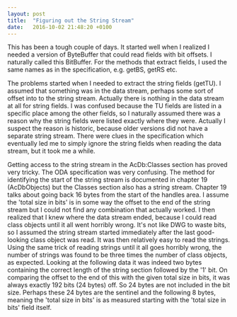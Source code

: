 ```yaml
---
layout: post
title:  "Figuring out the String Stream"
date:   2016-10-02 21:48:20 +0100
---
```

This has been a tough couple of days.  It started well when I realized I needed a version of ByteBuffer that could read fields with bit offsets.  I naturally called this BitBuffer.  For the methods that extract fields, I used the same names as in the specification, e.g. getBS, getRS etc.  

The problems started when I needed to extract the string fields (getTU).  I assumed that something was in the data stream, perhaps some sort of offset into to the string stream.  Actually there is nothing in the data stream at all for string fields.  I was confused because the TU fields are listed in a specific place among the other fields, so I naturally assumed there was a reason why the string fields were listed exactly where they were.  Actually I suspect the reason is historic, because older versions did not have a separate string stream.  There were clues in the specification which eventually led me to simply ignore the string fields when reading the data stream, but it took me a while.

Getting access to the string stream in the AcDb:Classes section has proved very tricky.  The ODA specification was very confusing. The method for identifying the start of the string stream is documented in chapter 19 (AcDbObjects) but the Classes section also has a string stream.  Chapter 19 talks about going back 16 bytes from the start of the handles area.  I assume the 'total size in bits' is in some way the offset to the end of the string stream but I could not find any combination that actually worked.  I then realized that I knew where the data stream ended, because I could read class objects until it all went horribly wrong.  It's not like DWG to waste bits, so I assumed the string stream started immediately after the last good-looking class object was read.  It was then relatively easy to read the strings.  Using the same trick of reading strings until it all goes horribly wrong, the number of strings was found to be three times the number of class objects, as expected.  Looking at the following data it was indeed two bytes containing the correct length of the string section followed by the '1' bit.  On comparing the offset to the end of this with the given total size in bits, it was always exactly 192 bits (24 bytes) off. So 24 bytes are not included in the bit size.  Perhaps these 24 bytes are the sentinel and the following 8 bytes, meaning the 'total size in bits' is as measured starting with the 'total size in bits' field itself.  